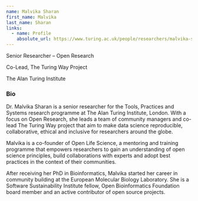 ```yaml
---
name: Malvika Sharan
first_name: Malvika
last_name: Sharan
links:
  - name: Profile
    absolute_url: https://www.turing.ac.uk/people/researchers/malvika-sharan
---
```


Senior Researcher – Open Research

Co-Lead,  The Turing Way Project

The Alan Turing Institute

### Bio

Dr. Malvika Sharan is a senior researcher for the Tools, Practices and Systems research programme at The Alan Turing Institute, London. With a focus on Open Research, she leads a team of community managers and co-lead The Turing Way project that aim to make data science reproducible, collaborative, ethical and inclusive for researchers around the globe.

Malvika is a co-founder of Open Life Science, a mentoring and training programme that empowers researchers to gain an understanding of open science principles, build collaborations with experts and adopt best practices in the context of their communities.

After receiving her PhD in Bioinformatics, Malvika started her career in community building at the European Molecular Biology Laboratory. She is a Software Sustainability Institute fellow, Open Bioinformatics Foundation board member and an active contributor of open source projects.
